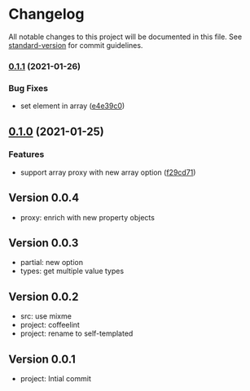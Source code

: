 # Changelog

All notable changes to this project will be documented in this file. See [standard-version](https://github.com/conventional-changelog/standard-version) for commit guidelines.

### [0.1.1](https://github.com/adaltas/klotho/compare/v0.1.0...v0.1.1) (2021-01-26)


### Bug Fixes

* set element in array ([e4e39c0](https://github.com/adaltas/klotho/commit/e4e39c0c6b31f852d42e0a61109a98b431bf8c45))

## [0.1.0](https://github.com/adaltas/klotho/compare/v0.0.4...v0.1.0) (2021-01-25)


### Features

* support array proxy with new array option ([f29cd71](https://github.com/adaltas/klotho/commit/f29cd7139c27f53027ef6390ac2216e1eb9e4095))


## Version 0.0.4

* proxy: enrich with new property objects

## Version 0.0.3

* partial: new option
* types: get multiple value types

## Version 0.0.2

* src: use mixme
* project: coffeelint
* project: rename to self-templated

## Version 0.0.1

* project: Intial commit

